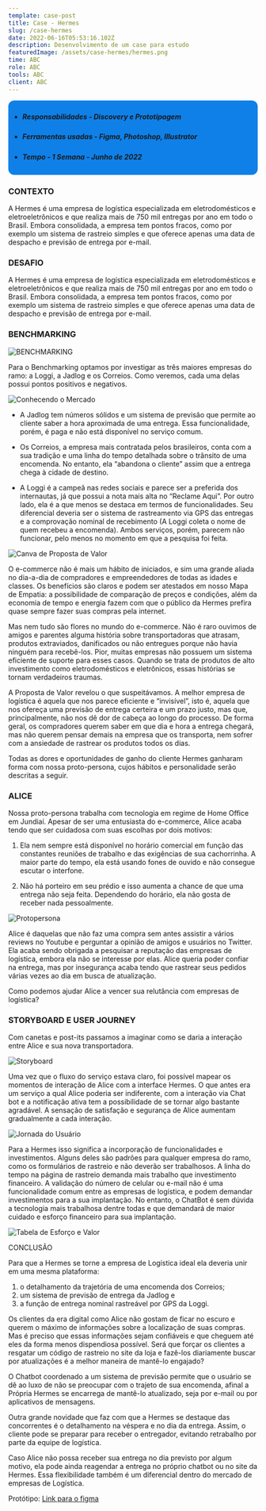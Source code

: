 ```yaml
---
template: case-post
title: Case - Hermes
slug: /case-hermes
date: 2022-06-16T05:53:16.102Z
description: Desenvolvimento de um case para estudo
featuredImage: /assets/case-hermes/hermes.png
time: ABC
role: ABC
tools: ABC
client: ABC
---
```

<style>
.container-info {
  background-color: #0f80e8;
  border-radius: 12px;
  padding: 0.3rem;
  margin-bottom:0.3rem;
  margin-top:0.3rem;
}
</style>

<div class="container-info"> 

* ##### ***Responsabilidades*** - Discovery e Prototipagem

* ##### ***Ferramentas usadas*** - Figma, Photoshop, Illustrator

* ##### ***Tempo*** - 1 Semana - Junho de 2022
</div>

### CONTEXTO
A Hermes é uma empresa de logística especializada em eletrodomésticos e eletroeletrônicos e que realiza mais de 750 mil entregas por ano em todo o Brasil. Embora consolidada, a empresa tem pontos fracos, como por exemplo um sistema de rastreio simples e que oferece apenas uma data de despacho e previsão de entrega por e-mail. 

### DESAFIO
A Hermes é uma empresa de logística especializada em eletrodomésticos e eletroeletrônicos e que realiza mais de 750 mil entregas por ano em todo o Brasil. Embora consolidada, a empresa tem pontos fracos, como por exemplo um sistema de rastreio simples e que oferece apenas uma data de despacho e previsão de entrega por e-mail. 

### BENCHMARKING

![BENCHMARKING](/assets/case-hermes/CONCORRENTES.png "Tela Laranja com Benchmarking")

Para o Benchmarking optamos por investigar as três maiores empresas do ramo: a Loggi, a Jadlog e os Correios. Como veremos, cada uma delas possui pontos positivos e negativos.

![Conhecendo o Mercado ](/assets/case-hermes/FUNCIONALIDADES.png "Tabela")

- A Jadlog tem números sólidos e um sistema de previsão que permite ao cliente saber a hora aproximada de uma entrega. Essa funcionalidade, porém, é paga e não está disponível no serviço comum. 

- Os Correios, a empresa mais contratada pelos brasileiros, conta com a sua tradição e uma linha do tempo detalhada sobre o trânsito de uma encomenda. No entanto, ela “abandona o cliente” assim que a entrega chega à cidade de destino. 

- A Loggi é a campeã nas redes sociais e parece ser a preferida dos internautas, já que possui a nota mais alta no “Reclame Aqui”. Por outro lado, ela é a que menos se destaca em termos de funcionalidades. Seu diferencial deveria ser o sistema de rastreamento via GPS das entregas e a comprovação nominal de recebimento (A Loggi coleta o nome de quem recebeu a encomenda). Ambos serviços, porém, parecem não funcionar, pelo menos no momento em que a pesquisa foi feita. 


![Canva de Proposta de Valor](/assets/case-hermes/PROPOSTA-DE-VALOR.png "CANVA DE PROPOSTA DE VALOR")

O e-commerce não é mais um hábito de iniciados, e sim uma grande aliada no dia-a-dia de compradores e empreendedores de todas as idades e classes. Os benefícios são claros e podem ser atestados em nosso Mapa de Empatia: a possibilidade de comparação de preços e condições, além da economia de tempo e energia fazem com que o público da Hermes prefira quase sempre fazer suas compras pela internet. 

Mas nem tudo são flores no mundo do e-commerce. Não é raro ouvimos de amigos e parentes alguma história sobre transportadoras que atrasam, produtos extraviados, danificados ou não entregues porque não havia ninguém para recebê-los. Pior, muitas empresas não possuem um sistema eficiente de suporte para esses casos. Quando se trata de produtos de alto investimento como eletrodomésticos e eletrônicos, essas histórias se tornam verdadeiros traumas.

A Proposta de Valor revelou o que suspeitávamos. A melhor empresa de logística é aquela que nos parece eficiente e “invisível”, isto é, aquela que nos ofereça uma previsão de entrega certeira e um prazo justo, mas que, principalmente, não nos dê dor de cabeça ao longo do processo. De forma geral, os compradores querem saber em que dia e hora a entrega chegará, mas não querem pensar demais na empresa que os transporta, nem sofrer com a ansiedade de rastrear os produtos todos os dias.

Todas as dores e oportunidades de ganho do cliente Hermes ganharam forma com nossa proto-persona, cujos hábitos e personalidade serão descritas a seguir.


### ALICE
Nossa proto-persona trabalha com tecnologia em regime de Home Office em Jundiaí. Apesar de ser uma entusiasta do e-commerce, Alice acaba tendo que ser cuidadosa com suas escolhas por dois motivos: 

1) Ela nem sempre está disponível no horário comercial em função das constantes reuniões de trabalho e das exigências de sua cachorrinha. A maior parte do tempo, ela está usando fones de ouvido e não consegue escutar o interfone.

2) Não há porteiro em seu prédio e isso aumenta a chance de que uma entrega não seja feita. Dependendo do horário, ela não gosta de receber nada pessoalmente.

![Protopersona](/assets/case-hermes/protopersona.png "Protopersona")

Alice é daquelas que não faz uma compra sem antes assistir a vários reviews no Youtube e perguntar a opinião de amigos e usuários no Twitter. Ela acaba sendo obrigada a pesquisar a reputação das empresas de logística, embora ela não se interesse por elas. Alice queria poder confiar na entrega, mas por insegurança acaba tendo que rastrear seus pedidos várias vezes ao dia em busca de atualização.

Como podemos ajudar Alice a vencer sua relutância com empresas de logística?

### STORYBOARD E USER JOURNEY
Com canetas e post-its passamos a imaginar como se daria a interação entre Alice e sua nova transportadora.


![Storyboard](/assets/case-hermes/STORY.png "Protopersona")

Uma vez que o fluxo do serviço estava claro, foi possível mapear os momentos de interação de Alice com a interface Hermes. O que antes era um serviço a qual Alice poderia ser indiferente, com a interação via Chat bot e a notificação ativa tem a possibilidade de se tornar algo bastante agradável. A sensação de satisfação e segurança de Alice aumentam gradualmente a cada interação.

![Jornada do Usuário ](/assets/case-hermes/USER-JOURNEY.png "Jornada do Usuário")

Para a Hermes isso significa a incorporação de funcionalidades e investimentos. Alguns deles são padrões para qualquer empresa do ramo, como os formulários de rastreio e não deverão ser trabalhosos. A linha do tempo na página de rastreio demanda mais trabalho que investimento financeiro. A validação do número de celular ou e-mail não é uma funcionalidade comum entre as empresas de logística, e podem demandar investimentos para a sua implantação. No entanto, o ChatBot é sem dúvida a tecnologia mais trabalhosa dentre todas e que demandará de maior cuidado e esforço financeiro para sua implantação.

![Tabela de Esforço e Valor](/assets/case-hermes/MATRIZ.png "Tabela de Esforço e Valor")

CONCLUSÃO

Para que a Hermes se torne a empresa de Logística ideal ela deveria unir em uma mesma plataforma:

1) o detalhamento da trajetória de uma encomenda dos Correios; 
2) um sistema de previsão de entrega da Jadlog e 
3) a função de entrega nominal rastreável por GPS da Loggi.

Os clientes da era digital como Alice não gostam de ficar no escuro e querem o máximo de informações sobre a localização de suas compras. Mas é preciso que essas informações sejam confiáveis e que cheguem até eles da forma menos dispendiosa possível. Será que forçar os clientes a resgatar um código de rastreio no site da loja e fazê-los diariamente buscar por atualizações é a melhor maneira de mantê-lo engajado?

O Chatbot coordenado a um sistema de previsão permite que o usuário se dê ao luxo de não  se preocupar com o trajeto de sua encomenda, afinal a Própria Hermes se encarrega de mantê-lo atualizado, seja por e-mail ou por aplicativos de mensagens.

Outra grande novidade que faz com que a Hermes se destaque das concorrentes é o detalhamento na véspera e no dia da entrega. Assim, o cliente pode se preparar para receber o entregador, evitando retrabalho por parte da equipe de logística.

Caso Alice não possa receber sua entrega no dia previsto por algum motivo, ela pode ainda reagendar a entrega no próprio chatbot ou no site da Hermes. Essa flexibilidade também é um diferencial dentro do mercado de empresas de Logística. 

Protótipo: [Link para o figma](https://www.figma.com/file/zA2CfybX6DfAfoBU6hRbDc/case-hermes?node-id=0%3A1)

